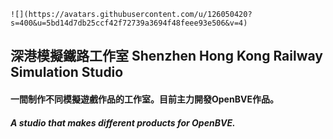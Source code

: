 	![](https://avatars.githubusercontent.com/u/126050420?s=400&u=5bd14d7db25ccf42f72739a3694f48feee93e506&v=4) 
## 深港模擬鐵路工作室 Shenzhen Hong Kong Railway Simulation Studio

#### 一間制作不同模擬遊戲作品的工作室。目前主力開發OpenBVE作品。
#####  A studio that makes different products for OpenBVE.
